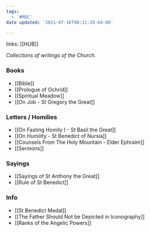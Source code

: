 ```yaml
---
tags:
  - '#MOC'
date updated: '2021-07-16T00:11:20-04:00'

---
```


links: [[HUB]]

_Collections of writings of the Church._

### Books

- [[Bible]]
- [[Prologue of Ochrid]]
- [[Spiritual Meadow]]
- [[On Job - St Gregory the Great]]

### Letters / Homilies

- [[On Fasting Homily I - St Basil the Great]]
- [[On Humility - St Benedict of Nursia]]
- [[Counsels From The Holy Mountain - Elder Ephraim]]
- [[Sermons]]

### Sayings

- [[Sayings of St Anthony the Great]]
- [[Rule of St Benedict]]

### Info
- [[St Benedict Medal]]
- [[The Father Should Not be Depicted in Iconography]]
- [[Ranks of the Angelic Powers]]
